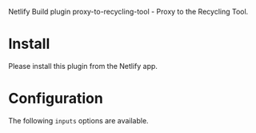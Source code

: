 Netlify Build plugin proxy-to-recycling-tool - Proxy to the Recycling Tool.

# Install

Please install this plugin from the Netlify app.

# Configuration

The following `inputs` options are available.
